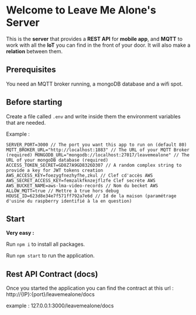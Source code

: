# Welcome to Leave Me Alone's Server

This is the **server** that provides a **REST API** for **mobile app**, and **MQTT** to work with all the **IoT** you can find in the front of your door. It will also make a **relation** between them.

## Prerequisites

You need an MQTT broker running, a mongoDB database and a wifi spot.

## Before starting

Create a file called `.env` and write inside them the environment variables that are needed.

Example :

`
SERVER_PORT=3000 // The port you want this app to run on (default 80)
MQTT_BROKER_URL="http://localhost:1883" // The URL of your MQTT Broker (required)
MONGODB_URL="mongodb://localhost:27017/leavemealone" // The URL of your mongoDB database (required)
ACCESS_TOKEN_SECRET=GD8Z7A9GD8326D307 // A random complex string to provide a key for JWT tokens creation
AWS_ACCESS_KEY=foezygfnezhyfhe,zkul // Clef cd'accès AWS
AWS_SECRET_ACCESS_KEY=femzalkfknzejflzfe Clef secrète AWS
AWS_BUCKET_NAME=aws-lma-video-records // Nom du becket AWS
ALLOW_MQTT=true // Mettre à true hors debug
HOUSE_ID=623d8e34e7f571ff792a7e6d // Id de la maison (paramétrage d'usine du raspberry identifié à la en question)
`

## Start

**Very easy :**

Run `npm i` to install all packages.

Run `npm start` to run the application.

## Rest API Contract (docs)

Once you started the application you can find the contract at this url : http://{IP}:{port}/leavemealone/docs

example : 127.0.0.1:3000/leavemealone/docs
